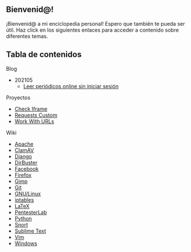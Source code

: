 ## Bienvenid@!

¡Bienvenid@ a mi enciclopedia personal! Espero que también te pueda ser útil. Haz click en los siguientes enlaces para acceder a contenido sobre diferentes temas.

## Tabla de contenidos

Blog
- 202105
  - [Leer periódicos online sin iniciar sesión](blog/2021-05-15-leer-periodicos-online-sin-iniciar-sesion.md)

Proyectos

- [Check Iframe](projects/check-iframe/introduction.md)
- [Requests Custom](projects/requests-custom/introduction.md)
- [Work With URLs](projects/work-with-urls/introduction.md)

Wiki

- [Apache](wiki/apache/apache.md)
- [ClamAV](wiki/clamav/clamav.md)
- [Django](wiki/django/django.md)
- [DirBuster](wiki/dirbuster/dirbuster.md)
- [Facebook](wiki/facebook/facebook.md)
- [Firefox](wiki/firefox/firefox.md)
- [Gimp](wiki/gimp/gimp.md)
- [Git](wiki/git.md)
- [GNU/Linux](wiki/gnu-linux/gnu-linux.md)
- [iptables](wiki/iptables/iptables.md)
- [LaTeX](wiki/latex/latex.md)
- [PentesterLab](wiki/pentesterlab/pentesterlab.md)
- [Python](wiki/python/python.md)
- [Snort](wiki/snort/snort.md)
- [Sublime Text](wiki/sublime-text/sublime-text.md)
- [Vim](wiki/vim/vim.md)
- [Windows](wiki/windows/windows.md)

